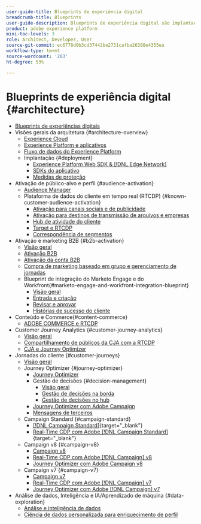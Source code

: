 ```yaml
---
user-guide-title: Blueprints de experiência digital
breadcrumb-title: Blueprints
user-guide-description: Blueprints de experiência digital são implantações replicáveis para resolver problemas empresariais consagrados e contêm diagramas de arquitetura, considerações técnicas e links para documentações relevantes.
product: adobe experience platform
mini-toc-levels: 3
role: Architect, Developer, User
source-git-commit: ec6778d0b3cd37442be2731cafba26388e4355ea
workflow-type: tm+mt
source-wordcount: '203'
ht-degree: 53%

---
```



# Blueprints de experiência digital {#architecture}

+ [Blueprints de experiências digitais](/help/blueprints/overview.md)
+ Visões gerais da arquitetura {#architecture-overview}
   + [Experience Cloud](/help/blueprints/experience-platform/experience-cloud.md)
   + [Experience Platform e aplicativos](/help/blueprints/experience-platform/platform-applications.md)
   + [Fluxo de dados do Experience Platform](/help/blueprints/experience-platform/platform-data-flow.md)
   + Implantação {#deployment}
      + [Experience Platform Web SDK &amp; [!DNL Edge Network]](/help/blueprints/experience-platform/deployment/websdk.md)
      + [SDKs do aplicativo](/help/blueprints/experience-platform/deployment/appsdk.md)
      + [Medidas de proteção](/help/blueprints/experience-platform/deployment/guardrails.md)
+ Ativação de público-alvo e perfil {#audience-activation}
   + [Audience Manager](/help/blueprints/audience-activation/audience_manager.md)
   + Plataforma de dados do cliente em tempo real (RTCDP) {#known-customer-audience-activation}
      + [Ativação para canais sociais e de publicidade](/help/blueprints/audience-activation/advertising-activation.md)
      + [Ativação para destinos de transmissão de arquivos e empresas](/help/blueprints/audience-activation/enterprise-destinations.md)
      + [Hub de atividade do cliente](/help/blueprints/audience-activation/customer-activity.md)
      + [Target e RTCDP](/help/blueprints/audience-activation/rtcdp-target.md)
      + [Correspondência de segmentos](/help/blueprints/audience-activation/segment-match.md)
+ Ativação e marketing B2B {#b2b-activation}
   + [Visão geral](/help/blueprints/b2b/overview.md)
   + [Ativação B2B](/help/blueprints/b2b/b2bactivation.md)
   + [Ativação da conta B2B](/help/blueprints/b2b/b2b-account-activation.md)
   + [Compra de marketing baseado em grupo e gerenciamento de jornadas](/help/blueprints/b2b/b2b-buying-group-journeys.md)
   + Blueprint de integração do Marketo Engage e do Workfront{#marketo-engage-and-workfront-integration-blueprint}
      + [Visão geral](/help/blueprints/b2b/marketo-engage-and-workfront-integration-blueprint/overview.md)
      + [Entrada e criação](/help/blueprints/b2b/marketo-engage-and-workfront-integration-blueprint/intake-and-create.md)
      + [Revisar e aprovar](/help/blueprints/b2b/marketo-engage-and-workfront-integration-blueprint/review-and-approve-blueprint.md)
      + [Histórias de sucesso do cliente](/help/blueprints/b2b/marketo-engage-and-workfront-integration-blueprint/customer-success-stories.md)
+ Conteúdo e Commerce{#content-commerce}
   + [ADOBE COMMERCE e RTCDP](/help/blueprints/content-commerce/commerce/commerce-rtcdp.md)
+ Customer Journey Analytics {#customer-journey-analytics}
   + [Visão geral](/help/blueprints/customer-journey-analytics/overview.md)
   + [Compartilhamento de públicos da CJA com a RTCDP](/help/blueprints/customer-journey-analytics/cja-rtcdp.md)
   + [CJA e Journey Optimizer](/help/blueprints/customer-journey-analytics/cja-ajo.md)
+ Jornadas do cliente {#customer-journeys}
   + [Visão geral](/help/blueprints/customer-journeys/overview.md)
   + Journey Optimizer {#journey-optimizer}
      + [Journey Optimizer](/help/blueprints/customer-journeys/journey-optimizer.md)
      + Gestão de decisões {#decision-management}
         + [Visão geral](/help/blueprints/customer-journeys/decision_management/decision-management-overview.md)
         + [Gestão de decisões na borda](/help/blueprints/customer-journeys/decision_management/decision-management-edge.md)
         + [Gestão de decisões no hub](/help/blueprints/customer-journeys/decision_management/decision-management-hub.md)
      + [Journey Optimizer com Adobe Campaign](/help/blueprints/customer-journeys/ajo-and-campaign.md)
      + [Mensagens de terceiros](/help/blueprints/customer-journeys/3rd-party-messaging.md)
   + Campaign Standard {#campaign-standard}
      + [[!DNL Campaign Standard]](https://experienceleague.adobe.com/docs/campaign-standard.html?lang=pt-BR){target="_blank"}
      + [Real-Time CDP com Adobe [!DNL Campaign Standard]](https://experienceleague.adobe.com/docs/campaign-standard/using/integrating-with-adobe-cloud/adobe-experience-platform/aep-sources-destinations/get-started-sources-destinations.html?lang=pt-BR){target="_blank"}
   + Campaign v8 {#campaign-v8}
      + [Campaign v8](/help/blueprints/customer-journeys/campaign-v8.md)
      + [Real-Time CDP com Adobe [!DNL Campaign] v8](/help/blueprints/customer-journeys/rtcdp-and-campaign-v8.md)
      + [Journey Optimizer com Adobe Campaign v8](/help/blueprints/customer-journeys/ajo-and-campaign-v8.md)
   + Campaign v7 {#campaign-v7}
      + [Campaign v7](/help/blueprints/customer-journeys/campaign-v7.md)
      + [Real-Time CDP com Adobe [!DNL Campaign] v7](/help/blueprints/customer-journeys/rtcdp-and-campaign.md)
      + [Journey Optimizer com Adobe [!DNL Campaign] v7](/help/blueprints/customer-journeys/ajo-and-campaign-v7.md)
+ Análise de dados, Inteligência e IA/Aprendizado de máquina {#data-exploration}
   + [Análise e inteligência de dados](/help/blueprints/data-insights/analysis.md)
   + [Ciência de dados personalizada para enriquecimento de perfil](/help/blueprints/data-insights/data-science.md)
